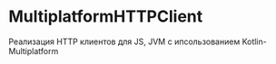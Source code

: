 # MultiplatformHTTPClient
Реализация HTTP клиентов для JS, JVM с ипсользованием Kotlin-Multiplatform
